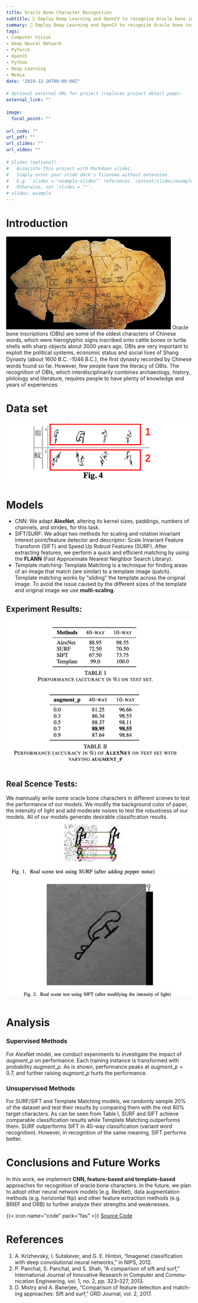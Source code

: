 ```yaml
---
title: Oracle Bone Character Recognition
subtitle: 🦴 Employ Deep Learning and OpenCV to recognize Oracle bone inscriptions
summary: 🦴 Employ Deep Learning and OpenCV to recognize Oracle bone inscriptions
tags:
- Computer Vision
- Deep Neural Network
- PyTorch
- OpenCV
- Python
- Deep Learning
- Media
date: "2019-12-26T00:00:00Z"

# Optional external URL for project (replaces project detail page).
external_link: ""

image:
  focal_point: ""

url_code: ""
url_pdf: ""
url_slides: ""
url_video: ""

# Slides (optional).
#   Associate this project with Markdown slides.
#   Simply enter your slide deck's filename without extension.
#   E.g. `slides = "example-slides"` references `content/slides/example-slides.md`.
#   Otherwise, set `slides = ""`.
# slides: example
---
```


# Introduction
![](5.jpeg)
Oracle bone inscriptions (OBIs) are some of the oldest characters of Chinese words, which were hieroglyphic signs inscribed onto cattle bones or turtle shells with sharp objects about 3000 years ago. OBIs are very important to exploit the political systems, economic status and social lives of Shang Dynasty (about 1600 B.C. -1046 B.C.), the ﬁrst dynasty recorded by Chinese words found so far. However, few people have the literacy of OBIs. The recognition of OBIs, which interdisciplinarily combines archaeology, history, philology and literature, requires people to have plenty of knowledge and years of experiences.

# Data set
![](4.jpg)

# Models
- CNN: We adapt **AlexNet**, altering its kernel sizes, paddings, numbers of channels, and strides, for this task.
- SIFT/SURF: We adopt two methods for scaling and rotation invariant interest point/feature detector and descriptor: Scale Invariant Feature Transform (SIFT) and Speed Up Robust Features (SURF). After extracting features, we perform a quick and efficient matching by using the **FLANN** (Fast Approximate Nearest Neighbor Search Library).
- Template matching: Template Matching is a technique for finding areas of an image that match (are similar) to a template image (patch). Template matching works by "sliding" the template across the original image. To avoid the issue caused by the different sizes of the template and original image we use **multi-scaling**. 

## Experiment Results:
![](3.jpg)
## Real Scence Tests:
We mannually write some oracle bone characters in different scenes to test the performance of our models. We modify the background color of paper, the intensity of light and add moderate noises to test the robustness of our models. All of our models generate desirable classification results. 
![](2.jpg)
![](1.jpg)

# Analysis

### Supervised Methods
For AlexNet model, we conduct experiments to investigate the impact of $augment\_p$ on performance. Each training instance is transformed with probability $augment\_p$. As is shown, performance peaks at $augment\_p=0.7$, and further raising $augment\_p$ hurts the performance.

### Unsupervised Methods
For SURF/SIFT and Template Matching models, we randomly sample 20% of the dataset and test their results by comparing them with the rest 80\% target characters. As can be seen from Table I, SURF and SIFT achieve comparable classification results while Template Matching outperforms them. SURF outperforms SIFT in 40-way classification (variant word recognition). However, in recognition of the same meaning, SIFT performs better. 


# Conclusions and Future Works
In this work, we implement **CNN, feature-based and template-based** approaches for recognition of oracle bone characters. In the future, we plan to adopt other neural network models (e.g. ResNet), data augmentation methods (e.g. horizontal flip) and other feature extraction methods (e.g. BRIEF and ORB) to further analyze their strengths and weaknesses.

{{< icon name="code" pack="fas" >}} [Source Code](https://github.com/LiPGa/OBI-recognition)
# References
1. A. Krizhevsky, I. Sutskever, and G. E. Hinton, “Imagenet classification
with deep convolutional neural networks,” in NIPS, 2012.
2. P. Panchal, S. Panchal, and S. Shah, “A comparison of sift and surf,”
International Journal of Innovative Research in Computer and Commu-
nication Engineering, vol. 1, no. 2, pp. 323–327, 2013.
3. D. Mistry and A. Banerjee, “Comparison of feature detection and match-
ing approaches: Sift and surf,” GRD Journal, vol. 2, 2017.
